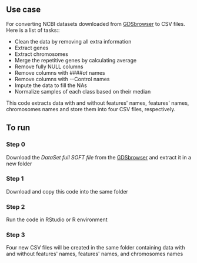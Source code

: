 ## Use case
For converting NCBI datasets downloaded from [GDSbrowser](https://www.ncbi.nlm.nih.gov/sites/GDSbrowser) to CSV files. Here is a list of tasks::

 - Clean the data by removing all extra information
 - Extract genes
 - Extract chromosomes
 - Merge the repetitive genes by calculating average
 - Remove fully NULL columns
 - Remove columns with ####_at_ names
 - Remove columns with --Control names
 - Impute the data to fill the NAs
 - Normalize samples of each class based on their median
 
This code extracts data with and without features' names, features' names, chromosomes names and store them into four CSV files, respectively.

## To run

### Step 0
Download the *DataSet full SOFT file* from the [GDSbrowser](https://www.ncbi.nlm.nih.gov/sites/GDSbrowser) and extract it in a new folder

### Step 1
Download and copy this code into the same folder

### Step 2
Run the code in RStudio or R environment

### Step 3
Four new CSV files will be created in the same folder containing data with and without features' names, features' names, and chromosomes names
